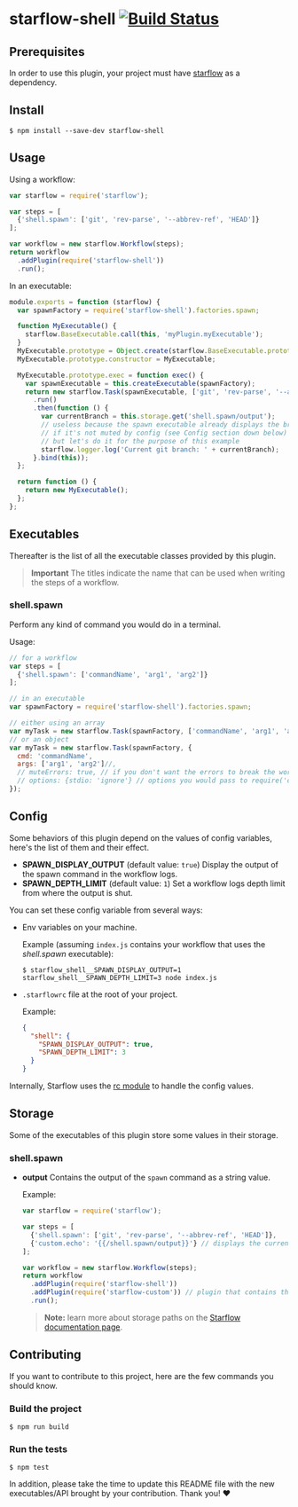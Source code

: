 # starflow-shell [![Build Status](https://travis-ci.org/Boulangerie/starflow-shell.svg?branch=master)](https://travis-ci.org/Boulangerie/starflow-shell)

## Prerequisites

In order to use this plugin, your project must have [starflow](http://github.com/boulangerie/starflow) as a dependency.

## Install

```
$ npm install --save-dev starflow-shell
```

## Usage

Using a workflow:

```js
var starflow = require('starflow');

var steps = [
  {'shell.spawn': ['git', 'rev-parse', '--abbrev-ref', 'HEAD']}
];

var workflow = new starflow.Workflow(steps);
return workflow
  .addPlugin(require('starflow-shell'))
  .run();
```

In an executable:

```js
module.exports = function (starflow) {
  var spawnFactory = require('starflow-shell').factories.spawn;

  function MyExecutable() {
    starflow.BaseExecutable.call(this, 'myPlugin.myExecutable');
  }
  MyExecutable.prototype = Object.create(starflow.BaseExecutable.prototype);
  MyExecutable.prototype.constructor = MyExecutable;

  MyExecutable.prototype.exec = function exec() {
    var spawnExecutable = this.createExecutable(spawnFactory);
    return new starflow.Task(spawnExecutable, ['git', 'rev-parse', '--abrev-ref', 'HEAD'])
      .run()
      .then(function () {
        var currentBranch = this.storage.get('shell.spawn/output');
        // useless because the spawn executable already displays the branch name 
        // if it's not muted by config (see Config section down below)
        // but let's do it for the purpose of this example
        starflow.logger.log('Current git branch: ' + currentBranch);
      }.bind(this));
  };

  return function () {
    return new MyExecutable();
  };
};
```

## Executables

Thereafter is the list of all the executable classes provided by this plugin.

> **Important** The titles indicate the name that can be used when writing the steps of a workflow.

### shell.spawn

Perform any kind of command you would do in a terminal.

Usage:
```js
// for a workflow
var steps = [
  {'shell.spawn': ['commandName', 'arg1', 'arg2']}
];

// in an executable
var spawnFactory = require('starflow-shell').factories.spawn;

// either using an array
var myTask = new starflow.Task(spawnFactory, ['commandName', 'arg1', 'arg2']);
// or an object
var myTask = new starflow.Task(spawnFactory, {
  cmd: 'commandName',
  args: ['arg1', 'arg2']//,
  // muteErrors: true, // if you don't want the errors to break the workflow execution
  // options: {stdio: 'ignore'} // options you would pass to require('child_process').spawn
});
```

## Config

Some behaviors of this plugin depend on the values of config variables, here's the list of them and their effect.

- **SPAWN_DISPLAY_OUTPUT** (default value: `true`) Display the output of the spawn command in the workflow logs.
- **SPAWN_DEPTH_LIMIT** (default value: `1`) Set a workflow logs depth limit from where the output is shut.

You can set these config variable from several ways:

- Env variables on your machine.
  
  Example (assuming `index.js` contains your workflow that uses the _shell.spawn_ executable):
  
  ```
  $ starflow_shell__SPAWN_DISPLAY_OUTPUT=1 starflow_shell__SPAWN_DEPTH_LIMIT=3 node index.js 
  ```

- `.starflowrc` file at the root of your project.

  Example:

  ```json
  {
    "shell": {
      "SPAWN_DISPLAY_OUTPUT": true,
      "SPAWN_DEPTH_LIMIT": 3
    }
  }
  ```

Internally, Starflow uses the [rc module](https://github.com/dominictarr/rc) to handle the config values.

## Storage

Some of the executables of this plugin store some values in their storage.

### shell.spawn

- **output** Contains the output of the `spawn` command as a string value.

  Example:

  ```js
  var starflow = require('starflow');

  var steps = [
    {'shell.spawn': ['git', 'rev-parse', '--abbrev-ref', 'HEAD']},
    {'custom.echo': '{{/shell.spawn/output}}'} // displays the current git branch name
  ];

  var workflow = new starflow.Workflow(steps);
  return workflow
    .addPlugin(require('starflow-shell'))
    .addPlugin(require('starflow-custom')) // plugin that contains the 'echo' executable
    .run();
  ```

  > **Note:** learn more about storage paths on the [Starflow documentation page](http://github.com/boulangerie/starflow/blob/master/docs/API.md#path-format).

## Contributing

If you want to contribute to this project, here are the few commands you should know.

### Build the project

```
$ npm run build
```

### Run the tests

```
$ npm test
```

In addition, please take the time to update this README file with the new executables/API brought by your contribution. Thank you! :heart:

